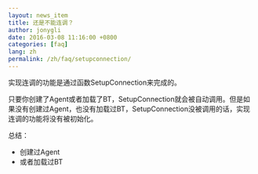 ```yaml
---
layout: news_item
title: 还是不能连调？
author: jonygli
date: 2016-03-08 11:16:00 +0800
categories: [faq]
lang: zh
permalink: /zh/faq/setupconnection/
---
```


实现连调的功能是通过函数SetupConnection来完成的。

只要你创建了Agent或者加载了BT，SetupConnection就会被自动调用。但是如果没有创建过Agent，也没有加载过BT，SetupConnection没被调用的话，实现连调的功能将没有被初始化。

总结：
 - 创建过Agent
 - 或者加载过BT


